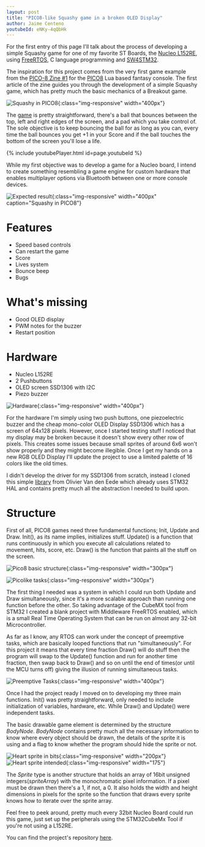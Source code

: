 ```yaml
---
layout: post
title: "PICO8-like Squashy game in a broken OLED Display"
author: Jaime Centeno
youtubeId: eNKy-4qQbHk
---
```



For the first entry of this page I'll talk about the process of developing a simple Squashy game for one of my favorite ST Boards, the [Nucleo L152RE](https://www.st.com/en/evaluation-tools/nucleo-l152re.html), using [FreeRTOS](https://www.freertos.org/), C language programming and [SW4STM32](https://www.st.com/en/development-tools/sw4stm32.html).

The inspiration for this project comes from the very first game example from the [PICO-8 Zine  #1](https://sectordub.itch.io/pico-8-fanzine-1) for the [PICO8](https://www.lexaloffle.com/pico-8.php) Lua based fantasy console. The first article of the zine guides you through the development of a simple Squashy game, which has pretty much the basic mechanics of a Breakout game.

![Squashy in PICO8](/assets/images/squashyPico.png){:class="img-responsive" width="400px"}

The [game](https://www.lexaloffle.com/bbs/?cat=7&carts_tab=1#sub=2&mode=carts&search=squashy) is pretty straightforward, there's a ball that bounces between the top, left and right edges of the screen, and a pad which you take control of. The sole objective is to keep bouncing the ball for as long as you can, every time the ball bounces you get +1 in your Score and if the ball touches the bottom of the screen you'll lose a life.

{% include youtubePlayer.html id=page.youtubeId %}

While my first objective was to develop a game for a Nucleo board, I intend to create something resembling a game engine for custom hardware that enables multiplayer options via Bluetooth between one or more console devices.

![Expected result](/assets/images/expected.png){:class="img-responsive" width="400px" caption="Squashy in PICO8"}

# Features

* Speed based controls
* Can restart the game
* Score
* Lives system
* Bounce beep
* Bugs

# What's missing

* Good OLED display
* PWM notes for the buzzer
* Restart position

# Hardware

* Nucleo L152RE
* 2 Pushbuttons
* OLED screen SSD1306 with I2C
* Piezo buzzer

![Hardware](/assets/images/squashyNucleo.jpg){:class="img-responsive" width="400px"}

For the hardware I'm simply using two push buttons, one piezoelectric buzzer and the cheap mono-color OLED Display SSD1306 which has a screen of 64x128 pixels. However, once I started testing stuff I noticed that my display may be broken because it doesn't show every other row of pixels. This creates some issues because small sprites of around 6x6 won't show properly and they might become illegible. Once I get my hands on a new RGB OLED Display I'll update the project to use a limited palette of 16 colors like the old times.

I didn't develop the driver for my SSD1306 from scratch, instead I cloned this simple [library](https://github.com/4ilo/ssd1306-stm32HAL) from Olivier Van den Eede which already uses STM32 HAL and contains pretty much all the abstraction I needed to build upon.

# Structure

First of all, PICO8 games need three fundamental functions; Init, Update and Draw.
Init(), as its name implies, initializes stuff.
Update() is a function that runs continuously in which you execute all calculations related to movement, hits, score, etc.
Draw() is the function that paints all the stuff on the screen.

![Pico8 basic structure](/assets/images/picoBasic.png){:class="img-responsive" width="300px"}

![Picolike tasks](/assets/images/picoInNucleo.png){:class="img-responsive" width="300px"}

The first thing I needed was a system in which I could run both Update and Draw simultaneously, since it's a more scalable approach than running one function before the other. So taking advantage of the CubeMX tool from STM32 I created a blank project with Middleware FreeRTOS enabled, which is a small Real Time Operating System that can be run on almost any 32-bit Microcontroller.

As far as I know, any RTOS can work under the concept of preemptive tasks, which are basically looped functions that run "simultaneously". For this project it means that every time fraction Draw() will do stuff then the program will swap to the Update() function and run for another time fraction, then swap back to Draw() and so on until the end of times(or until the MCU turns off) giving the illusion of running simultaneous tasks.

![Preemptive Tasks](/assets/images/preemption.jpg){:class="img-responsive" width="400px"}

Once I had the project ready I moved on to developing my three main functions. Init() was pretty straightforward, only needed to include initialization of variables, hardware, etc. While Draw() and Update() were independent tasks.

The basic drawable game element is determined by the structure *BodyNode*. *BodyNode* contains pretty much all the necessary information to know where every object should be drawn, the details of the sprite it is using and a flag to know whether the program should hide the sprite or not.

![Heart sprite in bits](/assets/images/spriteHeart.png){:class="img-responsive" width="200px"}
![Heart sprite intended](/assets/images/spriteHeartPico.png){:class="img-responsive" width="175"}

The *Sprite* type is another structure that holds an array of 16bit unsigned integers(*spriteArray*) with the monochromatic pixel information. If a pixel must be drawn then there's a 1, if not, a 0. It also holds the width and height dimensions in pixels for the sprite so the function that draws every sprite knows how to iterate over the sprite array.

Feel free to peek around, pretty much every 32bit Nucleo Board could run this game, just set up the peripherals using the STM32CubeMx Tool if you're not using a L152RE.

You can find the project's repository [here](https://github.com/Gecko05/NucleoSquashy).
